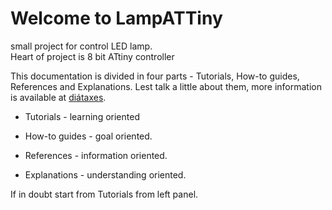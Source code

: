 # Welcome to LampATTiny

small project for control LED lamp.  
Heart of project is 8 bit ATtiny controller

This documentation is divided in four parts - Tutorials, How-to guides, References and Explanations. Lest talk a little about them, more information is available at [diátaxes](https://diataxis.fr/).

* Tutorials - learning oriented

* How-to guides - goal oriented.

* References - information oriented.

* Explanations - understanding oriented.

If in doubt start from Tutorials from left panel.